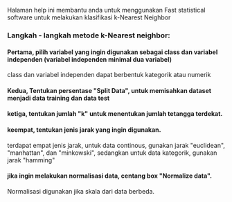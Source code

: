 Halaman help ini membantu anda untuk menggunakan Fast statistical software untuk melakukan klasifikasi k-Nearest Neighbor

### <b>Langkah - langkah metode k-Nearest neighbor:</b>

#### <b>Pertama</b>, pilih variabel yang ingin digunakan sebagai class dan variabel independen (variabel independen minimal dua variabel)
class dan variabel independen dapat berbentuk kategorik atau numerik

#### <b>Kedua</b>, Tentukan persentase "Split Data", untuk memisahkan dataset menjadi data training dan data test

#### <b>ketiga</b>, tentukan jumlah "k" untuk menentukan jumlah tetangga terdekat.

#### <b>keempat</b>, tentukan jenis jarak yang ingin digunakan.
terdapat empat jenis jarak,
untuk data continous, gunakan jarak "euclidean", "manhattan", dan "minkowski",
sedangkan untuk data kategorik, gunakan jarak "hamming"

#### jika ingin melakukan normalisasi data, centang box "Normalize data".
Normalisasi digunakan jika skala dari data berbeda.

